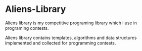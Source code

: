 # Aliens-Library
Aliens library is my competitive programing library which i use in programing contests.

Aliens library contains templates, algorithms and data structures implemented and collected for programming contests. 
